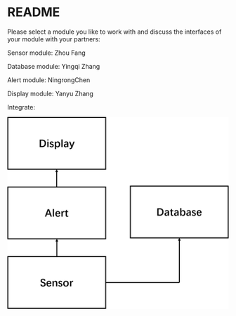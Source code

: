 # README

Please select a module you like to work with and discuss the interfaces of your module with your partners:

Sensor module: Zhou Fang

Database module: Yingqi Zhang

Alert module: NingrongChen

Display module: Yanyu Zhang

Integrate:

![alt](./structure.png "title")


